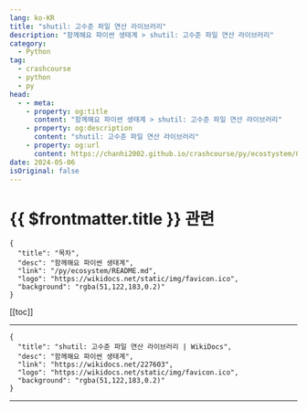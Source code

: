 ```yaml
---
lang: ko-KR
title: "shutil: 고수준 파일 연산 라이브러리"
description: "함께해요 파이썬 생태계 > shutil: 고수준 파일 연산 라이브러리"
category:
  - Python
tag: 
  - crashcourse
  - python
  - py
head:
  - - meta:
    - property: og:title
      content: "함께해요 파이썬 생태계 > shutil: 고수준 파일 연산 라이브러리"
    - property: og:description
      content: "shutil: 고수준 파일 연산 라이브러리"
    - property: og:url
      content: https://chanhi2002.github.io/crashcourse/py/ecostystem/02/shutil.html
date: 2024-05-06
isOriginal: false
---
```


# {{ $frontmatter.title }} 관련

```component VPCard
{
  "title": "목차",
  "desc": "함께해요 파이썬 생태계",
  "link": "/py/ecosystem/README.md",
  "logo": "https://wikidocs.net/static/img/favicon.ico",
  "background": "rgba(51,122,183,0.2)"
}
```

[[toc]]

---

```component VPCard
{
  "title": "shutil: 고수준 파일 연산 라이브러리 | WikiDocs",
  "desc": "함께해요 파이썬 생태계",
  "link": "https://wikidocs.net/227603",
  "logo": "https://wikidocs.net/static/img/favicon.ico",
  "background": "rgba(51,122,183,0.2)"
}
```

<!-- TODO: 작성 -->

---

<TagLinks />